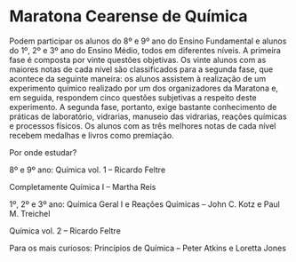 # Maratona Cearense de Química

Podem participar os alunos do 8º e 9º ano do Ensino Fundamental e alunos do 1º, 2º e 3º ano do Ensino Médio, todos em diferentes níveis. A primeira fase é composta por vinte questões objetivas. Os vinte alunos com as maiores notas de cada nível são classificados para a segunda fase, que acontece da seguinte maneira: os alunos assistem à realização de um experimento químico realizado por um dos organizadores da Maratona e, em seguida, respondem cinco questões subjetivas a respeito deste experimento. A segunda fase, portanto, exige bastante conhecimento de práticas de laboratório, vidrarias, manuseio das vidrarias, reações químicas e processos físicos. Os alunos com as três melhores notas de cada nível recebem medalhas e livros como premiação.

Por onde estudar?

8º e 9º ano: Química vol. 1 – Ricardo Feltre

Completamente Química I – Martha Reis

1º, 2º e 3º ano: Química Geral I e Reações Químicas – John C. Kotz e Paul M. Treichel

Química vol. 2 – Ricardo Feltre

Para os mais curiosos: Princípios de Química – Peter Atkins e Loretta Jones
